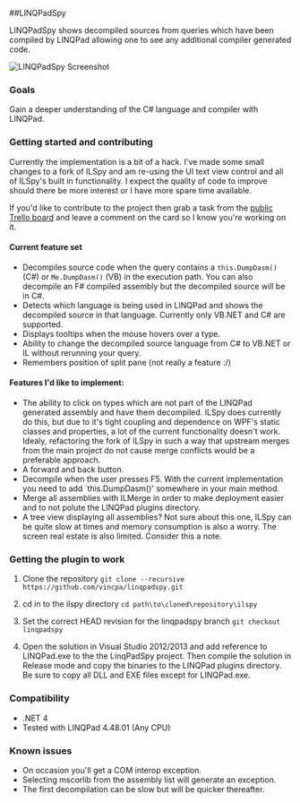 ##LINQPadSpy

LINQPadSpy shows decompiled sources from queries which have been compiled by LINQPad allowing one to see any additional compiler generated code.

![LINQPadSpy Screenshot](https://github.com/vincpa/linqpadspy/raw/master/LINQPadSpy.JPG)

### Goals

Gain a deeper understanding of the C# language and compiler with LINQPad.

### Getting started and contributing

Currently the implementation is a bit of a hack. I've made some small changes to a fork of ILSpy and am re-using the UI text view control and all of ILSpy's built in functionality. I expect the quality of code to improve should there be more interest or I have more spare time available.

If you'd like to contribute to the project then grab a task from the [public Trello board](https://trello.com/b/l9qDZ4t9/linqpadspy) and leave a comment on the card so I know you're working on it.

#### Current feature set
* Decompiles source code when the query contains a `this.DumpDasm()` (C#) or `Me.DumpDasm()` (VB) in the execution path. You can also decompile an F# compiled assembly but the decompiled source will be in C#.
* Detects which language is being used in LINQPad and shows the decompiled source in that language. Currently only VB.NET and C# are supported.
* Displays tooltips when the mouse hovers over a type.
* Ability to change the decompiled source language from C# to VB.NET or IL without rerunning your query.
* Remembers position of split pane (not really a feature :/)

#### Features I'd like to implement:

* The ability to click on types which are not part of the LINQPad generated assembly and have them decompiled. ILSpy does currently do this, but due to it's tight coupling and dependence on WPF's static classes and properties, a lot of the current functionality doesn't work. Idealy, refactoring the fork of ILSpy in such a way that upstream merges from the main project do not cause merge conflicts would be a preferable approach.
* A forward and back button.
* Decompile when the user presses F5. With the current implementation you need to add `this.DumpDasm()' somewhere in your main method.
* Merge all assemblies with ILMerge in order to make deployment easier and to not polute the LINQPad plugins directory.
* A tree view displaying all assemblies? Not sure about this one, ILSpy can be quite slow at times and memory consumption is also a worry. The screen real estate is also limited. Consider this a note.

### Getting the plugin to work

1. Clone the repository `git clone --recursive https://github.com/vincpa/linqpadspy.git`

2. cd in to the ilspy directory `cd path\to\cloned\repository\ilspy`

3. Set the correct HEAD revision for the linqpadspy branch `git checkout linqpadspy`

4. Open the solution in Visual Studio 2012/2013 and add reference to LINQPad.exe to the the LinqPadSpy project. Then compile the solution in Release mode and copy the binaries to the LINQPad plugins directory. Be sure to copy all DLL and EXE files except for LINQPad.exe.

### Compatibility

* .NET 4
* Tested with LINQPad 4.48.01 (Any CPU)

### Known issues

* On occasion you'll get a COM interop exception.
* Selecting mscorlib from the assembly list will generate an exception.
* The first decompilation can be slow but will be quicker thereafter.
